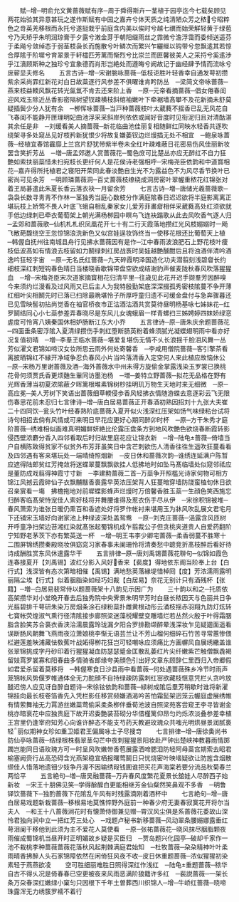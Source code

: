 <!-- { "loadSidebar": true } -->
　　赋─增─明俞允文黄蔷薇赋有序─周于舜得斯卉一茎植于园亭迄今七载矣顾见两花始验其异意甚玩之遂作斯赋有中园之嘉卉兮体天质之纯清陋众芳之秾兮昭粹色之竒英羌移根而永托兮遂挺栽乎前庭含内美以俟时兮越七禩而始荣觧轻黄于绿苞兮乃夭矫乎朱明润琼膏于夕露兮潄金芽于朝阳缀雨丝之霏微兮澹浮霭而委倾送遥芬于柔飚兮敛绰态于弱茎枝袅长而施散兮叶鳞次而繁兴乍纚縰以钩带兮忽飘逺其若惊合厚隂于阶墀兮育翠景于轩櫺匹芳蓠而惭烈兮比崇兰而匪馨彼美人之采捋兮奚逺渉乎江濆顾斯种之独珍兮宜象德而肖形岂絶处而遵晦兮阙故记于幽经肆予情而流咏兮庻蕲显夫修名
　　五言古诗─增─宋谢脁咏蔷薇─低枝讵胜叶轻香幸自通发萼初攒紫余采尚霏红新花对白日故蘂逐行风参差不俱曜谁肯盻防丛　─梁简文帝咏蔷薇─燕来枝益輭风飘花转光氤氲不肯去还来阶上香　─原─元帝看摘蔷薇─倡女倦春闺迎风戏玉除近丛香影密隔树望钗疎横枝斜绾袖嫩叶下牵裾墙髙攀不及花新摘未舒莫疑插鬓少分人犹有余　─栁恽咏蔷薇─当戸种蔷薇枝叶太葳蕤不揺香已乱无风花自飞春闺不能静开匣理明妃曲池浮采采斜岸列依依或闻好音度时见衔泥归且对清酤湛其余任是非　─刘缓看美人摘蔷薇─新花临曲池佳丽复相随鲜红同映水轻香共逐吹绕架寻多处窥丛见好枝矜新犹恨少将故复嫌萎钗边烂熳插无处不相宜　─鲍泉咏蔷薇─经植宜春馆靃靡上兰宫片舒犹带紫半卷未全红叶疎难蔽日花密易伤风佳丽新妆罢含笑折芳丛　─増─唐孟郊邀人赏蔷薇花─蜀色庻可比楚丛亦应无醉红不自力狂艶如索扶丽蘂惜未扫宛枝长更纡何人是花侯诗老强相呼─宋梅尧臣依韵和中道寳相花─嘉卉得所托植君之寝阳开荣同此春淡艶自生光不为露益色不为风尽香节换叶已密尚可见余芳　─明顾璘蔷薇洞─百丈蔷薇枝缭绕成洞房密叶翠幄重秾花红锦张对着玊局碁遣此朱夏长香云落衣袂一月留余芳
　　七言古诗─増─唐储光羲蔷薇歌─袅袅长数寻靑靑不作林一茎独秀当庭心数枝分作满庭隂春日迟迟欲将半庭影离离正堪玩枝上娇莺不畏人叶底飞蛾自相乱秦家女儿爱芳菲畵睂相伴采葳蕤髙处红须欲就手低边绿刺已牵衣葡萄架上朝光满杨栁园中暝鸟飞连袂蹋歌从此去风吹香气逐人归　─孟郊和蔷薇歌─仙机札札织凤凰花开七十有二行天霞落地攒红光风枝嫋嫋时一飏飞散葩馥绕空王忽惊锦浪洗新色又似宫娃逞妆饰终当一使移花根还比葡萄天上植　─韩偓自抚州往南城县舟行见拂水蔷薇因有是作─江中春雨波浪肥石上野花枝叶痩枝低波髙如有情浪去枝留如力鬭绿刺红房战褭时吴娃越艶醺酣后且将浊酒伴清吟酒逸吟狂轻宇宙　─原─无名氏红蔷薇─九天碎霞明泽国造化功夫潜翦刻浅碧睂长约细枝深红刺短钩春色晴日当楼晓香歇锦带盘空欲成结谢豹声催麦陇秋春风吹落猩猩血　─增─宋梅尧臣宋次道家摘寳相花归清平里─往歳见此花开迟手撷羣芳因醉嗅今来须约烂漫看及过风雨又已后主人为我特殷勤架底深深掇孤秀密枝隂蔓不争开薄红细叶尖相鬭先时已落已扫除最晩堪怜子所厚呼童归遗不可缓金盘付与急奔骤暮还已见雪映髻初拈尚觉香在袖官桥夜市正沽酒沽酒共赏莫待昼明杨基咏七姊妹花─红罗鬬结同心小七蘂参差弄春晓尽是东风儿女魂蛾眉一样青螺扫三姊娉婷四妹娇绿窓虗度可怜宵八姨秦国休相妒肠断江东大小乔
　　五言律诗─原─唐朱庆余题蔷薇花─四面垂条密浮隂入夏清绿攒伤手刺红堕断肠英粉着蜂须腻光凝蝶翅明雨中看亦好况复值初晴　─増─李羣玊临水蔷薇─堪爱复堪伤无情不乆长浪揺千脸泪风舞一丛芳似濯文君锦如啼汉女妆所思云雨外何处寄馨香　─李咸用僧院蔷薇─客引擎茶看离披晒锦红不縁开净域争忍负春风小片当吟落清香入定空何人来此植应故恼休公　─原─宋杨万里谢蔷薇及酒─海外蔷薇水中州未得方旋偷金掌露浅染玉罗裳已换桃花骨何须贾氏香更烦麯生軰同访墨池杨　─増─姜特立野蔷薇─拟花无品格在野有光辉香薄当初夏浓隂蔽夕晖篱根堆素锦树杪挂明玑万物生天地时来无细微　─原─高应冕─美人芳树下笑语出蔷薇细草輭侵歩香风轻拂衣情随游蝶去意逐彩云飞无限伤春思花前未忍归七言律诗─增─唐白居易蔷薇正开春酒初熟因招刘十九张大夫崔二十四同饮─瓮头竹叶经春熟阶底蔷薇入夏开似火浅深红压架如饧气味绿粘台试将诗句相招去倘有风情或可来明日早花应更好心期同醉卯时杯　─原─方干朱秀才庭阶蔷薇─绣难相似画难真明媚鲜妍絶比伦露压盘条方到地风吹艶色欲烧春断霞转影侵西壁浓麝分香入四邻看取后时归故里庭花应让锦衣新　─增─陆龟蔷薇─倚墙当户自横陈致得贫家不似贫外布芳菲虽笑日中含芒刺欲伤人清香往徃生遥吹狂蔓看看及四邻遇有客来堪玩处一端晴绮照烟新　─皮日休和蔷薇次韵─谁绣连延满户陈暂应遮得陆郎贫红芳掩敛将迷蝶翠蔓飘飘欲挂人低拂地时如坠马髙临墙处似窥邻祗应是董防成戏翦得神霞寸寸新　─李建勲蔷薇二首─万蘂争开照槛光诗家何物可相方锦江风撼云霞碎仙子衣飘黼黻香裛露早英浓压架背人狂蔓暗穿墙防牋蛮榼旬休日欲召亲賔看一塲　拂檐拖地对前墀蝶影蜂声烂熳时万倍馨香胜玉蘂一生顔色笑西施忘归醉客临髙架恃宠佳人索好枝将并舞腰谁得及惹衣伤手尽从伊　─宋徐积锦被堆─春风萧索为谁张日暖仍熏百和香遮处好将罗作帐衬来堪用玉为牀风吹乱展文君宅月下还铺宋玉墙好向谢家池上种绿波深处盖鸳鸯　─原─刘克庄蔷薇─浥露含风匝树开呼童净扫架边苔湘红染就髙张起蜀锦机成乍翦裁公子但贪桃夹道贵人自爱药翻阶宁知野老茅茨下亦有繁英送一杯　─增─明王韦李少卿宅蔷薇─柔香弱蔓不胜寒十二围屏锦绣攒秦殿晓妆俱窈窕习家春事未阑珊怜将清奏愁中聼竞折髙枝醉后看好待诗成酬胜赏东风休遣露华干
　　五言排律─原─唐刘禹锡蔷薇花聨句─似锦如霞色连春接夏开【刘禹锡】波红分影入风好香来【裴度】得地依东阁当阶奉上台【白行式】浅深皆有态次第暗相催【禹锡】满地愁英落縁堤惜棹囘【度】芳浓濡雨露明丽隔尘埃【行式】似着胭脂染如经巧妇裁【白居易】奈花无别计只有酒残杯【张籍】─増─白居易裴常侍以题蔷薇架十八韵见示因广为
　　三十韵以和之─托质依高架攒华对小堂晩开春去后独秀院中央霁景朱明早芳时白昼长秾因天与色丽共日争光翦碧排千萼研朱染万房烟条涂石绿粉蘂扑雌黄根动彤云涌枝揺赤羽翔九防灯炫转七寳帐荧煌淑气熏行径清隂接歩廊照梁迷藻棁耀壁变雕墙烂若丛然火殷于叶得霜胭脂含脸笑苏合裛衣香浃洽濡晨露玲珑漏夕阳合罗排勘缬醉晕浅深妆乍见疑廽面遥看误断肠风朝舞飞燕雨夜泣萧娘桃李惭无语芸兰让不芳山榴何细碎石竹苦寻常蕙惨偎栏避莲羞映浦藏怯敎蕉叶战妬得栁花狂岂可轻嘲咏应须痛比方画幈风自展绣繖盖谁张翠锦挑成字丹砂印着行猩猩凝血防瑟瑟蹙金匡散乱萎红片尖纤嫩紫芒触僧飘毳褐留妓罥罗裳寡和阳春曲多情骑省郎缘夸美顔色引出好文章东顾辞仁里西归入帝郷假如君爱杀留着莫移将　─韩偓寒食日沙县雨中看蔷薇─何处遇蔷薇殊乡冷节时雨声笼锦帐风势偃罗帷通体全无力酡顔不自持绿疎防露刺红宻欲藏枝惬意凭栏乆贪吟放醆迟傍人应见讶自醉自题诗─宋徐铉依韵和蔷薇─緑树成隂后羣芳稍歇时谁将新濯锦挂向最长枝卷箔香先入凭栏影任移赏频嫌酒渴吟苦怕霜髭架迥笼云幄庭虚展绣帷有情萦舞袖无力罥游丝嫩蘂莺偷采柔条栁伴垂荀池波自照梁苑客尝窥玊李寻皆谢金桃亦暗衰花中应独贵庭下故开迟委艶装苔砌分华借槿篱仰昂匀灼烁浓淡叠参差幸植王宫里仍逢宰府知芳心向谁许醉态不能支芍药天教避玫瑰众共嗤光明烘昼景润腻裛轻丽似期神女珍如重卫姬君王偏属咏士子尽搜竒
　　七言排律─增─唐徐夤尚书防仙亭咏蔷薇─结绿根株翡翠茎勾芒中夜刺猩猩景阳妆赴严钟出楚峡神教暮雨情踯躅岂能同日语玫瑰方可一时呈风吹嫩带香苞展露洒啼腮泪防轻阿母蘂宫期索去昭君榆塞阙赍行丛高恐碍含光燕架稳宜栖报曙莺鬬日只忧烧密叶映堦疑欲让防旌含烟散缬佳人惜落地遗钿少妓争丹渥不因输绣叚钱圎谁把买花声海棠若要分流品秋菊春兰两恰平
　　五言絶句─増─唐吴融蔷薇─万卉春风度繁花夏景长舘娃人尽醉西子始新妆　─宋王十朋佛见笑─学得酴醿白更能相继芳金仙粲然笑鼻观不多香　─明鲁铎饮蔷薇下─独酌蔷薇下花隂乱午风有时残露滴刚着酒杯中
　　七言絶句─增─唐白居易戏题新栽蔷薇─移根易地莫憔悴野外庭前一种春少府无妻春寂寞花开将尔当夫人　─和王十八蔷薇涧花时有懐萧侍御兼见赠─霄汉风尘俱是系蔷薇花委故山深怜君独向涧中立一把红芳三处心　─戏题卢秘书新移蔷薇─风动翠条腰嫋娜露垂红萼泪阑干移他到此须为主不爱花人莫使看　─原─张祐蔷薇花─晓风抹尽胭脂颗夜雨催成蜀锦机当昼开时正明媚故乡疑是买臣归　─贾岛题兴化园亭─破却千家作一池不栽桃李种蔷薇蔷薇花落秋风起荆棘满庭君始知　─杜牧蔷薇─朶朶精神叶叶柔雨晴香拂醉人头石家锦障依然在闲倚狂风夜不收─皮日休重题蔷薇─浓似猩猩初染素轻于燕燕欲凌
　　空可胜细丽难胜日照得深红作浅红　─陆龟重题蔷薇─秾华自古不得乆况是倚春春已空更被夜来风雨恶满阶狼籍许多红　─裴説蔷薇─一架长条万朶春深红嫩绿小窠匀只因根下千年土曽葬西川织锦人─增─牛峤红蔷薇─晓啼珠露浑无力绣簇罗襦不着行
